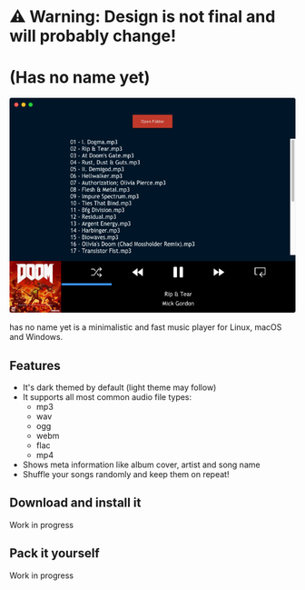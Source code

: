 # ⚠️ Warning: Design is not final and will probably change!

# (Has no name yet)

![screenshot](docs/images/screenshot.png)

has no name yet is a minimalistic and fast music player for Linux, macOS and Windows.

## Features

- It's dark themed by default (light theme may follow)
- It supports all most common audio file types:
  - mp3
  - wav
  - ogg
  - webm
  - flac
  - mp4
- Shows meta information like album cover, artist and song name
- Shuffle your songs randomly and keep them on repeat!

## Download and install it

Work in progress

## Pack it yourself

Work in progress
